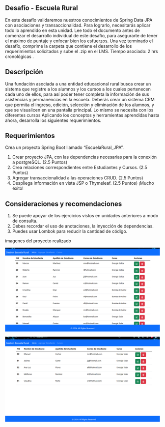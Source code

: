 Desafío - Escuela Rural
--
En este desafío validaremos nuestros conocimientos de Spring Data JPA con asociaciones y
transaccionalidad. Para lograrlo, necesitarás aplicar todo lo aprendido en esta unidad.
Lee todo el documento antes de comenzar el desarrollo individual de este desafío, para
asegurarte de tener el máximo de puntaje y enfocar bien los esfuerzos. Una vez terminado el
desafío, comprime la carpeta que contiene el desarrollo de los requerimientos solicitados y
sube el .zip en el LMS.
Tiempo asociado: 2 hrs cronológicas .

Descripción 
--
Una fundación asociada a una entidad educacional rural busca crear un sistema que registre
a los alumnos y los cursos a los cuales pertenecen cada uno de ellos, para así poder tener
completa la información de sus asistencias y permanencias en la escuela.
Deberás crear un sistema CRM que permita el ingreso, edición, selección y eliminación de los
alumnos, y que se visualicen en una pantalla principal. Lo mismo se necesita con los
diferentes cursos
Aplicando los conceptos y herramientas aprendidas hasta ahora, desarrolla los siguientes
requerimientos.


Requerimientos
--
Crea un proyecto Spring Boot llamado “EscuelaRural_JPA”.
1. Crear proyecto JPA, con las dependencias necesarias para la conexión a postgreSQL.
(2.5 Puntos)
2. Crea relaciones correspondientes entre Estudiantes y Cursos.
(2.5 Puntos)
3. Agregar transaccionalidad a las operaciones CRUD.
(2.5 Puntos)
4. Despliega información en vista JSP o Thymeleaf.
(2.5 Puntos)
¡Mucho éxito!

Consideraciones y recomendaciones
--
1. Se puede apoyar de los ejercicios vistos en unidades anteriores a modo de consulta.
2. Debes recordar el uso de anotaciones, la inyección de dependencias.
3. Puedes usar Lombok para reducir la cantidad de código.

imagenes del proyecto realizado

![alt text](image.png)

![alt text](image-1.png)

